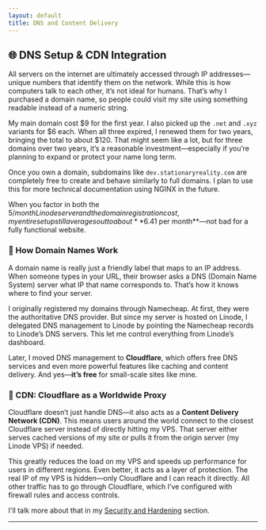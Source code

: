 ```yaml
---
layout: default
title: DNS and Content Delivery
---
```


## 🌐 DNS Setup & CDN Integration

All servers on the internet are ultimately accessed through IP addresses—unique numbers that identify them on the network. While this is how computers talk to each other, it’s not ideal for humans. That’s why I purchased a domain name, so people could visit my site using something readable instead of a numeric string.

My main domain cost $9 for the first year. I also picked up the `.net` and `.xyz` variants for $6 each. When all three expired, I renewed them for two years, bringing the total to about $120. That might seem like a lot, but for three domains over two years, it’s a reasonable investment—especially if you’re planning to expand or protect your name long term.

Once you own a domain, subdomains like `dev.stationaryreality.com` are completely free to create and behave similarly to full domains. I plan to use this for more technical documentation using NGINX in the future.

When you factor in both the $5/month Linode server and the domain registration cost, my entire setup still averages out to about **$6.41 per month**—not bad for a fully functional website.

### 🧭 How Domain Names Work

A domain name is really just a friendly label that maps to an IP address. When someone types in your URL, their browser asks a DNS (Domain Name System) server what IP that name corresponds to. That’s how it knows where to find your server.

I originally registered my domains through Namecheap. At first, they were the authoritative DNS provider. But since my server is hosted on Linode, I delegated DNS management to Linode by pointing the Namecheap records to Linode’s DNS servers. This let me control everything from Linode’s dashboard.

Later, I moved DNS management to **Cloudflare**, which offers free DNS services and even more powerful features like caching and content delivery. And yes—**it’s free** for small-scale sites like mine.

### 🚀 CDN: Cloudflare as a Worldwide Proxy

Cloudflare doesn’t just handle DNS—it also acts as a **Content Delivery Network (CDN)**. This means users around the world connect to the closest Cloudflare server instead of directly hitting my VPS. That server either serves cached versions of my site or pulls it from the origin server (my Linode VPS) if needed.

This greatly reduces the load on my VPS and speeds up performance for users in different regions. Even better, it acts as a layer of protection. The real IP of my VPS is hidden—only Cloudflare and I can reach it directly. All other traffic has to go through Cloudflare, which I’ve configured with firewall rules and access controls.

I'll talk more about that in my [Security and Hardening](security.md) section.

---
